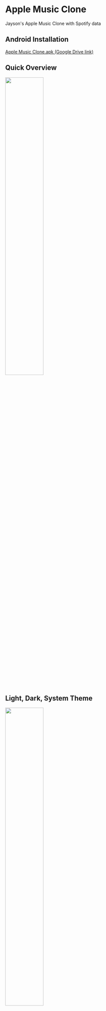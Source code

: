 # Apple Music Clone

Jayson's Apple Music Clone with Spotify data

## Android Installation
[Apple Music Clone.apk (Google Drive link)](https://drive.google.com/file/d/1KyPJb5w0ziNdex-MG_JzUhuMXN-SHpxW/view?usp=sharing)

## Quick Overview
<img src="https://github.com/Jayson1999/apple_music_clone/blob/readme_update/overview.gif" width="49%" />
  

## Light, Dark, System Theme
<img src="https://github.com/Jayson1999/apple_music_clone/blob/readme_update/theme_resize.gif" width="49%" />

